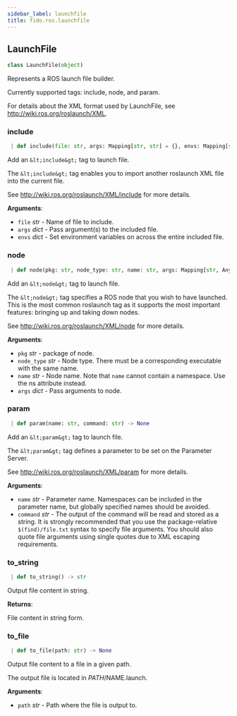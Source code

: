 ```yaml
---
sidebar_label: launchfile
title: fido.ros.launchfile
---
```


## LaunchFile

```python
class LaunchFile(object)
```

Represents a ROS launch file builder.

Currently supported tags: include, node, and param.

For details about the XML format used by LaunchFile,
see http://wiki.ros.org/roslaunch/XML.

### include

```python
 | def include(file: str, args: Mapping[str, str] = {}, envs: Mapping[str, str] = {}) -> None
```

Add an `&lt;include&gt;` tag to launch file.

The `&lt;include&gt;` tag enables you to import another roslaunch XML file into the
current file.

See http://wiki.ros.org/roslaunch/XML/include for more details.

**Arguments**:

- `file` _str_ - Name of file to include.
- `args` _dict_ - Pass argument(s) to the included file.
- `envs` _dict_ - Set environment variables on across the entire included file.

### node

```python
 | def node(pkg: str, node_type: str, name: str, args: Mapping[str, Any] = {}) -> None
```

Add an `&lt;node&gt;` tag to launch file.

The `&lt;node&gt;` tag specifies a ROS node that you wish to have launched. This is
the most common roslaunch tag as it supports the most important features:
bringing up and taking down nodes.

See http://wiki.ros.org/roslaunch/XML/node for more details.

**Arguments**:

- `pkg` _str_ - package of node.
- `node_type` _str_ - Node type. There must be a corresponding executable with
  the same name.
- `name` _str_ - Node name. Note that `name` cannot contain a namespace. Use the
  ns attribute instead.
- `args` _dict_ - Pass arguments to node.

### param

```python
 | def param(name: str, command: str) -> None
```

Add an `&lt;param&gt;` tag to launch file.

The `&lt;param&gt;` tag defines a parameter to be set on the Parameter Server.

See http://wiki.ros.org/roslaunch/XML/param for more details.

**Arguments**:

- `name` _str_ - Parameter name. Namespaces can be included in the parameter
  name, but globally specified names should be avoided.
- `command` _str_ - The output of the command will be read and stored as a
  string. It is strongly recommended that you use the package-relative
  `$(find)/file.txt` syntax to specify file arguments. You should also
  quote file arguments using single quotes due to XML escaping
  requirements.

### to\_string

```python
 | def to_string() -> str
```

Output file content in string.

**Returns**:

  File content in string form.

### to\_file

```python
 | def to_file(path: str) -> None
```

Output file content to a file in a given path.

The output file is located in $PATH/$NAME.launch.

**Arguments**:

- `path` _str_ - Path where the file is output to.

